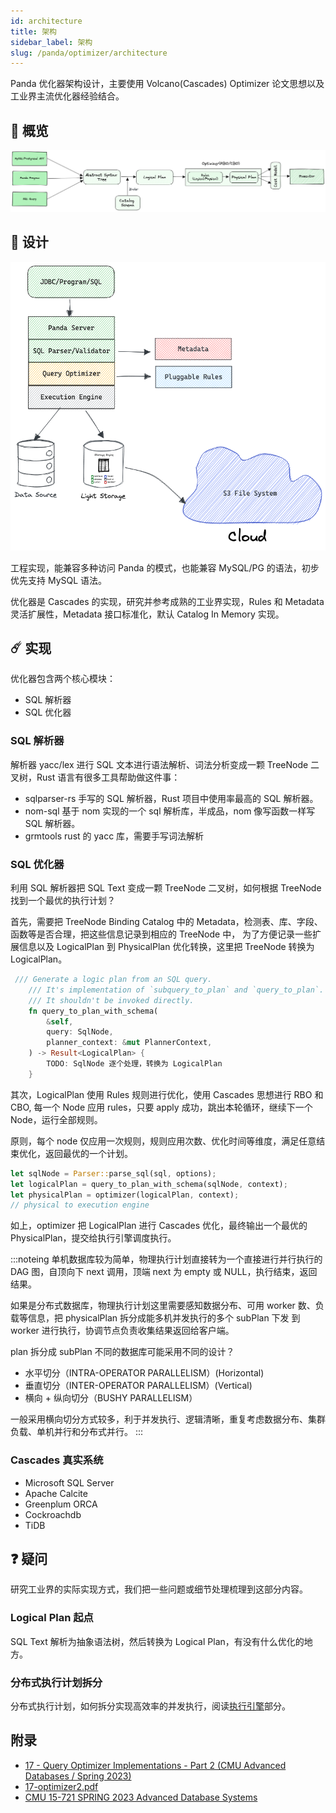 ```yaml
---
id: architecture
title: 架构
sidebar_label: 架构
slug: /panda/optimizer/architecture
---
```


Panda 优化器架构设计，主要使用 Volcano(Cascades) Optimizer 论文思想以及工业界主流优化器经验结合。

## 👋 概览

![panda-optimizer-design](../../../static/img/docs/panda-optimizer-design.png)

## 📕 设计

![panda-arch](../../../static/img/docs/panda-arch.png)

工程实现，能兼容多种访问 Panda 的模式，也能兼容 MySQL/PG 的语法，初步优先支持 MySQL 语法。

优化器是 Cascades 的实现，研究并参考成熟的工业界实现，Rules 和 Metadata 灵活扩展性，Metadata 接口标准化，默认 Catalog In Memory 实现。

## ☄️ 实现

优化器包含两个核心模块：
* SQL 解析器
* SQL 优化器

### SQL 解析器

解析器 yacc/lex 进行 SQL 文本进行语法解析、词法分析变成一颗 TreeNode 二叉树，Rust 语言有很多工具帮助做这件事：
* sqlparser-rs 手写的 SQL 解析器，Rust 项目中使用率最高的 SQL 解析器。
* nom-sql  基于 nom 实现的一个 sql 解析库，半成品，nom 像写函数一样写 SQL 解析器。
* grmtools rust 的 yacc 库，需要手写词法解析

### SQL 优化器

利用 SQL 解析器把 SQL Text 变成一颗 TreeNode 二叉树，如何根据 TreeNode 找到一个最优的执行计划？

首先，需要把 TreeNode Binding Catalog 中的 Metadata，检测表、库、字段、函数等是否合理，把这些信息记录到相应的 TreeNode 中，
为了方便记录一些扩展信息以及 LogicalPlan 到 PhysicalPlan 优化转换，这里把 TreeNode 转换为 LogicalPlan。

```rust
 /// Generate a logic plan from an SQL query.
    /// It's implementation of `subquery_to_plan` and `query_to_plan`.
    /// It shouldn't be invoked directly.
    fn query_to_plan_with_schema(
        &self,
        query: SqlNode,
        planner_context: &mut PlannerContext,
    ) -> Result<LogicalPlan> {
    	TODO: SqlNode 逐个处理，转换为 LogicalPlan
    }
```

其次，LogicalPlan 使用 Rules 规则进行优化，使用 Cascades 思想进行 RBO 和 CBO, 
每一个 Node 应用 rules，只要 apply 成功，跳出本轮循环，继续下一个 Node，运行全部规则。

原则，每个 node 仅应用一次规则，规则应用次数、优化时间等维度，满足任意结束优化，返回最优的一个计划。

```rust
let sqlNode = Parser::parse_sql(sql, options);
let logicalPlan = query_to_plan_with_schema(sqlNode, context);
let physicalPlan = optimizer(logicalPlan, context);
// physical to execution engine
```

如上，optimizer 把 LogicalPlan 进行 Cascades 优化，最终输出一个最优的 PhysicalPlan，提交给执行引擎调度执行。

:::noteing
单机数据库较为简单，物理执行计划直接转为一个直接进行并行执行的 DAG 图，自顶向下 next 调用，顶端 next 为 empty 或 NULL，执行结束，返回结果。

如果是分布式数据库，物理执行计划这里需要感知数据分布、可用 worker 数、负载等信息，把 physicalPlan 拆分成能多机并发执行的多个 subPlan 下发
到 worker 进行执行，协调节点负责收集结果返回给客户端。

plan 拆分成 subPlan 不同的数据库可能采用不同的设计？

* 水平切分（INTRA-OPERATOR PARALLELISM）(Horizontal)
* 垂直切分（INTER-OPERATOR PARALLELISM）(Vertical)
* 横向 + 纵向切分（BUSHY PARALLELISM）

一般采用横向切分方式较多，利于并发执行、逻辑清晰，重复考虑数据分布、集群负载、单机并行和分布式并行。
:::

### Cascades 真实系统

* Microsoft SQL Server
* Apache Calcite
* Greenplum ORCA
* Cockroachdb
* TiDB

## ❓ 疑问

研究工业界的实际实现方式，我们把一些问题或细节处理梳理到这部分内容。

### Logical Plan 起点

SQL Text 解析为抽象语法树，然后转换为 Logical Plan，有没有什么优化的地方。

### 分布式执行计划拆分

分布式执行计划，如何拆分实现高效率的并发执行，阅读[执行引擎](../execution/introduction)部分。

## 附录

* [17 - Query Optimizer Implementations - Part 2 (CMU Advanced Databases / Spring 2023)](https://www.youtube.com/watch?v=PXS49-tFLcI)
* [17-optimizer2.pdf](https://15721.courses.cs.cmu.edu/spring2023/slides/17-optimizer2.pdf)
* [CMU 15-721 SPRING 2023 Advanced Database Systems](https://15721.courses.cs.cmu.edu/spring2023/)